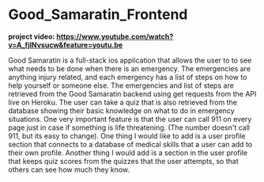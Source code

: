 # Good_Samaratin_Frontend

**project video: https://www.youtube.com/watch?v=A_fjINvsucw&feature=youtu.be**

Good Samaratin is a full-stack ios application that allows the user to to see what needs to be done when there is an emergency.
The emergencies are anything injury related, and each emergency has a list of steps on how to help yourself or someone else.
The emergencies and list of steps are retrieved from the Good Samaratin backend using get requests from the API live on Heroku.
The user can take a quiz that is also retrieved from the database showing their basic knowledge on what to do in emergency situations.
One very important feature is that the user can call 911 on every page just in case if something is life threatening. (The number
doesn't call 911, but its easy to change).
One thing I would like to add is a user profile section that connects to a database of medical skills that a user can add to their own profile.
Another thing I would add is a section in the user profile that keeps quiz scores from the quizzes that the user attempts, so that others can see how much they know.
